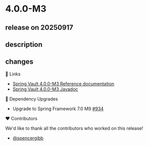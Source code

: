 # 4.0.0-M3

## release on 20250917
## description
## changes
📗 Links

* <a href="https://docs.spring.io/spring-vault/reference" rel="nofollow">Spring Vault 4.0.0-M3 Reference documentation</a>
* <a href="https://docs.spring.io/spring-vault/docs/4.0.0-M3/api" rel="nofollow">Spring Vault 4.0.0-M3 Javadoc</a>

🔨 Dependency Upgrades

* Upgrade to Spring Framework 7.0 M9 <a href="https://github.com/spring-projects/spring-vault/pull/934" data-hovercard-type="pull_request" data-hovercard-url="/spring-projects/spring-vault/pull/934/hovercard">#934</a>

❤️ Contributors

We'd like to thank all the contributors who worked on this release!

* <a class="user-mention notranslate" data-hovercard-type="user" data-hovercard-url="/users/spencergibb/hovercard" data-octo-click="hovercard-link-click" data-octo-dimensions="link_type:self" href="https://github.com/spencergibb">@spencergibb</a>


